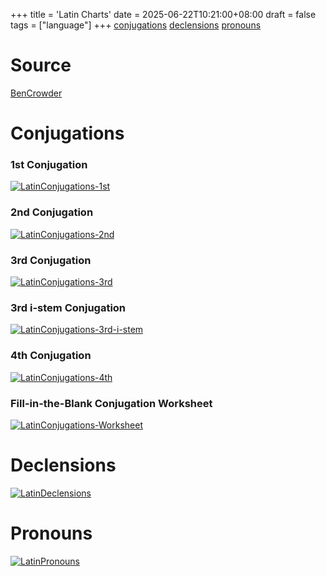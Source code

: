 +++
title = 'Latin Charts'
date = 2025-06-22T10:21:00+08:00
draft = false
tags = ["language"]
+++
[conjugations](#conjugations)
[declensions](#declensions)
[pronouns](#pronouns)

# Source
[BenCrowder](https://bencrowder.net/language-charts/)

# Conjugations
### 1st Conjugation
[![LatinConjugations-1st](./LatinConjugations-1st.png)](LatinConjugations-1st.pdf)
### 2nd Conjugation
[![LatinConjugations-2nd](./LatinConjugations-2nd.png)](LatinConjugations-2nd.pdf)
### 3rd Conjugation
[![LatinConjugations-3rd](./LatinConjugations-3rd.png)](LatinConjugations-3rd.pdf)
### 3rd i-stem Conjugation
[![LatinConjugations-3rd-i-stem](./LatinConjugations-3rd-i-stem.png)](LatinConjugations-3rd-i-stem.pdf)
### 4th Conjugation
[![LatinConjugations-4th](./LatinConjugations-4th.png)](LatinConjugations-4th.pdf)
### Fill-in-the-Blank Conjugation Worksheet
[![LatinConjugations-Worksheet](./LatinConjugations-Worksheet.png)](LatinConjugations-Worksheet.pdf)
# Declensions
[![LatinDeclensions](./LatinDeclensions.png)](LatinDeclensions.pdf)
# Pronouns
[![LatinPronouns](./LatinPronouns.png)](LatinPronouns.pdf)